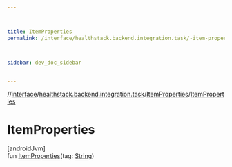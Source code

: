 ```yaml
---



title: ItemProperties
permalink: /interface/healthstack.backend.integration.task/-item-properties/-item-properties.html



sidebar: dev_doc_sidebar


---
```




//[interface](/bi_interface.html)/[healthstack.backend.integration.task](../index.html)/[ItemProperties](index.html)/[ItemProperties](-item-properties.html)



# ItemProperties



[androidJvm]\
fun [ItemProperties](-item-properties.html)(tag: [String](https://kotlinlang.org/api/latest/jvm/stdlib/kotlin/-string/index.html))






